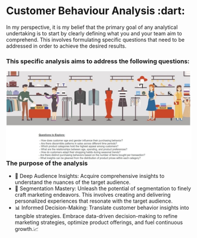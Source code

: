 <p>
  <h1 align="left"><b>Customer Behaviour Analysis :dart:</b></h1>
<a align="left">In my perspective, it is my belief that the primary goal of any analytical undertaking is to start by clearly defining what you and your team aim to comprehend. This involves formulating specific questions that need to be addressed in order to achieve the desired results</a>. 
</p>

### This specific analysis aims to address the following questions: 
<a target="">
  <img align="left" alt="" src="https://github.com/DJJamsran/images/blob/main/11.png" width="800"/>
</a>
<br>

<br>


### The purpose of the analysis
- 🔑 Deep Audience Insights: Acquire comprehensive insights to understand the nuances of the target audience.
- 🚀 Segmentation Mastery: Unleash the potential of segmentation to finely craft marketing endeavors. This involves creating and delivering personalized experiences that resonate with the target audience.
- 📊 Informed Decision-Making: Translate customer behavior insights into tangible strategies. Embrace data-driven decision-making to refine marketing strategies, optimize product offerings, and fuel continuous growth.📈
